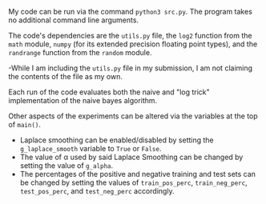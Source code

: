 ﻿My code can be run via the command ``python3 src.py``. The program takes no additional command line arguments.

The code's dependencies are the ``utils.py`` file, the ``log2`` function from the ``math`` module, ``numpy`` (for its extended precision floating point types), and the ``randrange`` function from the ``random`` module.

-While I am including the ``utils.py`` file in my submission, I am not claiming the contents of the file as my own.

Each run of the code evaluates both the naive and "log trick" implementation of the naive bayes algorithm.

Other aspects of the experiments can be altered via the variables at the top of ``main()``.

- Laplace smoothing can be enabled/disabled by setting the ``g_laplace_smooth`` variable to ``True`` or ``False``.
- The value of α used by said Laplace Smoothing can be changed by setting the value of ``g_alpha``.
- The percentages of the positive and negative training and test sets can be changed by setting the values of ``train_pos_perc``, ``train_neg_perc``, ``test_pos_perc``, and ``test_neg_perc`` accordingly.